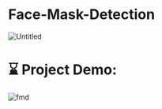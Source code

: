 #  Face-Mask-Detection

![Untitled](https://user-images.githubusercontent.com/91404372/178975274-4ca628b3-91e9-4804-8bd1-22c1d06629c5.png)




# ⌛ Project Demo:


![fmd](https://user-images.githubusercontent.com/91404372/178974272-c790a2db-0e56-4908-8a0a-22ae5c5b3c41.png)

